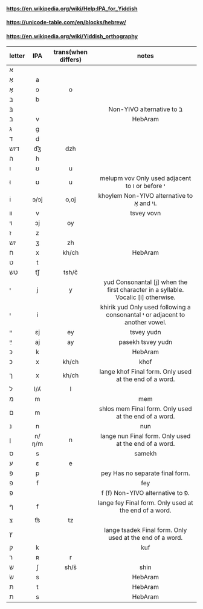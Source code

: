 
#### https://en.wikipedia.org/wiki/Help:IPA_for_Yiddish
#### https://unicode-table.com/en/blocks/hebrew/
#### https://en.wikipedia.org/wiki/Yiddish_orthography

|letter| IPA | trans(when differs) | notes |
|-|:-:|:-:|:-:|
|א||||
|אַ|a|||
|אָ|ɔ|o||
|ב|b|||
|בּ|||Non-YIVO alternative to ב|
|בֿ|v||HebAram|
|ג|ɡ|||
|ד|d|||
|דזש|d͡ʒ|	 dzh||
|ה|h|||
|ו|ʊ|u||
|וּ|ʊ|u| melupm vov	Only used adjacent to ו or before י|
|וֹ|ɔ/ɔj|o,oj|	khoylem	Non-YIVO alternative to אָ and וי.
|װ|v||tsvey vovn|
|ױ|ɔj|oy||
|ז|z|||
|זש|ʒ|zh||
|ח|x|kh/ch|HebAram|
|ט|t||	|
|טש|t͡ʃ|	tsh/č||
|י|j|y|		yud	Consonantal [j] when the first character in a syllable. Vocalic [i] otherwise.|
|יִ|i||	khirik yud	Only used following a consonantal י or adjacent to another vowel.|
|ײ|ɛj|ey|	tsvey yudn|
|ײַ|aj|ay|	pasekh tsvey yudn|
|כּ|k|	|HebAram|
|כ|x|kh/ch|khof|
|ך|x|kh/ch|lange khof	Final form. Only used at the end of a word.
|ל|l/ʎ|  l
|מ|m||mem
|ם|m||shlos mem	Final form. Only used at the end of a word.
|נ|n||nun
|ן|n/ŋ/m|n|lange nun	Final form. Only used at the end of a word.
|ס|s||samekh|
|ע|ɛ|e||
|פּ|p||pey	Has no separate final form.|
|פֿ|f||fey|
|פ|||	f	(f)	Non-YIVO alternative to פֿ.|
|ף|f||lange fey	Final form. Only used at the end of a word.|
|צ|t͡s|tz||
|ץ|||lange tsadek	Final form. Only used at the end of a word.
|ק|k||	kuf|
|ר|ʀ|r|	|
|ש|ʃ|sh/š|	shin|
|שׂ|s|	|HebAram|
|תּ|t||	HebAram|
|ת|s|| HebAram|
